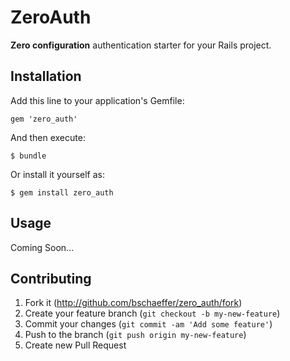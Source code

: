 # ZeroAuth

**Zero configuration** authentication starter for your Rails project.

## Installation

Add this line to your application's Gemfile:

    gem 'zero_auth'

And then execute:

    $ bundle

Or install it yourself as:

    $ gem install zero_auth

## Usage

Coming Soon...


## Contributing

1. Fork it (http://github.com/bschaeffer/zero_auth/fork)
2. Create your feature branch (`git checkout -b my-new-feature`)
3. Commit your changes (`git commit -am 'Add some feature'`)
4. Push to the branch (`git push origin my-new-feature`)
5. Create new Pull Request
